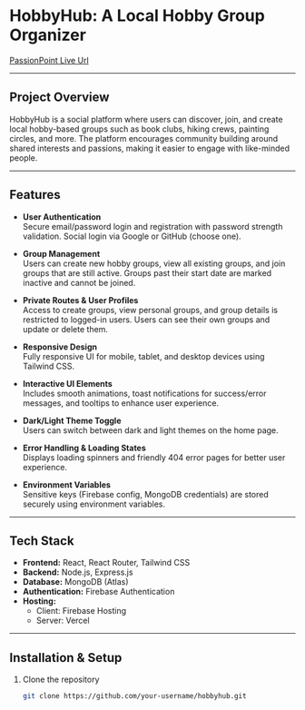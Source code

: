 # HobbyHub: A Local Hobby Group Organizer

[PassionPoint Live Url](https://passion-point-project.web.app/)

---

## Project Overview

HobbyHub is a social platform where users can discover, join, and create local hobby-based groups such as book clubs, hiking crews, painting circles, and more. The platform encourages community building around shared interests and passions, making it easier to engage with like-minded people.

---

## Features

- **User Authentication**  
  Secure email/password login and registration with password strength validation. Social login via Google or GitHub (choose one).

- **Group Management**  
  Users can create new hobby groups, view all existing groups, and join groups that are still active. Groups past their start date are marked inactive and cannot be joined.

- **Private Routes & User Profiles**  
  Access to create groups, view personal groups, and group details is restricted to logged-in users. Users can see their own groups and update or delete them.

- **Responsive Design**  
  Fully responsive UI for mobile, tablet, and desktop devices using Tailwind CSS.

- **Interactive UI Elements**  
  Includes smooth animations, toast notifications for success/error messages, and tooltips to enhance user experience.

- **Dark/Light Theme Toggle**  
  Users can switch between dark and light themes on the home page.

- **Error Handling & Loading States**  
  Displays loading spinners and friendly 404 error pages for better user experience.

- **Environment Variables**  
  Sensitive keys (Firebase config, MongoDB credentials) are stored securely using environment variables.

---

## Tech Stack

- **Frontend:** React, React Router, Tailwind CSS  
- **Backend:** Node.js, Express.js  
- **Database:** MongoDB (Atlas)  
- **Authentication:** Firebase Authentication  
- **Hosting:**  
  - Client: Firebase Hosting  
  - Server: Vercel   

---

## Installation & Setup

1. Clone the repository  
   ```bash
   git clone https://github.com/your-username/hobbyhub.git
